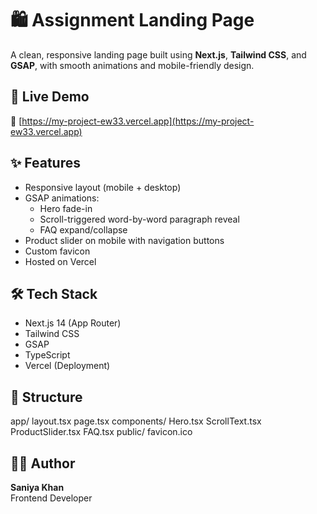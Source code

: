 # 🛍️ Assignment Landing Page

A clean, responsive landing page built using **Next.js**, **Tailwind CSS**, and **GSAP**, with smooth animations and mobile-friendly design.

## 🚀 Live Demo

🔗 [https://my-project-ew33.vercel.app](https://my-project-ew33.vercel.app)

## ✨ Features

- Responsive layout (mobile + desktop)
- GSAP animations:
  - Hero fade-in
  - Scroll-triggered word-by-word paragraph reveal
  - FAQ expand/collapse
- Product slider on mobile with navigation buttons
- Custom favicon
- Hosted on Vercel

## 🛠️ Tech Stack

- Next.js 14 (App Router)
- Tailwind CSS
- GSAP
- TypeScript
- Vercel (Deployment)

## 📂 Structure

app/
layout.tsx
page.tsx
components/
Hero.tsx
ScrollText.tsx
ProductSlider.tsx
FAQ.tsx
public/
favicon.ico


## 👩‍💻 Author

**Saniya Khan**  
Frontend Developer
